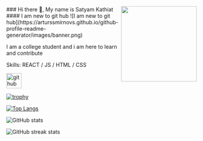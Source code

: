 <img align='right' src='https://user-images.githubusercontent.com/5713670/87202985-820dcb80-c2b6-11ea-9f56-7ec461c497c3.gif' width='200'>
### Hi there 👋, My name is  Satyam Kathiat
#### I am new to git hub
![I am new to git hub](https://arturssmirnovs.github.io/github-profile-readme-generator/images/banner.png)

I am a college student and  i am here to learn and contribute

Skills: REACT / JS / HTML / CSS



[<img src='https://cdn.jsdelivr.net/npm/simple-icons@3.0.1/icons/github.svg' alt='github' height='40'>](https://github.com/satyam1024)  

[![trophy](https://github-profile-trophy.vercel.app/?username=satyam1024)](https://github.com/ryo-ma/github-profile-trophy)

[![Top Langs](https://github-readme-stats.vercel.app/api/top-langs/?username=satyam1024)](https://github.com/anuraghazra/github-readme-stats)

![GitHub stats](https://github-readme-stats.vercel.app/api?username=satyam1024&show_icons=true&count_private=true)  


![GitHub streak stats](https://streak-stats.demolab.com/?user=satyam1024)  

